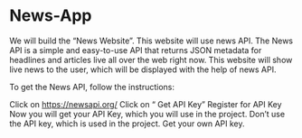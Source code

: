 # News-App
We will build the “News Website”. This website will use news API. The News API is a simple and easy-to-use API that returns JSON metadata for headlines and articles live
all over the web right now.
This website will show live news to the user, which will be displayed with the help of news API.

To get the News API, follow the instructions:

Click on https://newsapi.org/
Click on “ Get API Key”
Register for API Key
Now you will get your API Key, which you will use in the project. 
Don’t use the API key, which is used in the project. Get your own API key.
